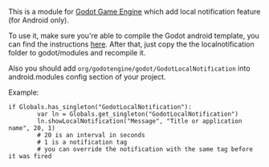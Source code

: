 This is a module for [Godot Game Engine](http://godotengine.org/) which add local notification feature (for Android only). 

To use it, make sure you're able to compile the Godot android template, you can find the instructions [here](http://docs.godotengine.org/en/latest/reference/compiling_for_android.html). After that, just copy the the localnotification folder to godot/modules and recompile it.

Also you should add `org/godotengine/godot/GodotLocalNotification` into android.modules config section of your project.

Example:

```
if Globals.has_singleton("GodotLocalNotification"):
        var ln = Globals.get_singleton("GodotLocalNotification")
        ln.showLocalNotification("Message", "Title or application name", 20, 1)
        # 20 is an interval in seconds
        # 1 is a notification tag
        # you can override the notification with the same tag before it was fired

```
